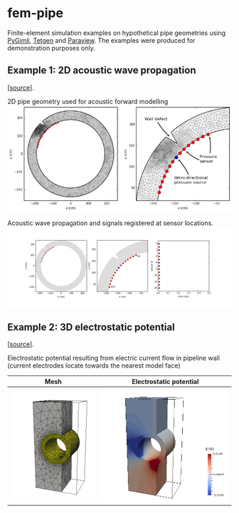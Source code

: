 # fem-pipe
Finite-element simulation examples on hypothetical pipe geometries 
using [PyGimli](http://www.pygimli.org/), [Tetgen](http://wias-berlin.de/software/tetgen/) and [Paraview](http://www.paraview.org/). The examples were produced for demonstration purposes only.

## Example 1: 2D acoustic wave propagation
[[source](https://github.com/peberg/fem-pipe/blob/master/pipe_2D_acoustic.ipynb)].

2D pipe geometry used for acoustic forward modelling
![](figs/2d_mesh.png)

Acoustic wave propagation and signals registered at sensor locations.
![](figs/2d_div_p.gif)

## Example 2: 3D electrostatic potential
[[source](https://github.com/peberg/fem-pipe/blob/master/pipe_3D_electrostatic.ipynb)].

Electrostatic potential resulting from electric current flow in pipeline wall (current electrodes locate towards the nearest model face)

Mesh             |  Electrostatic potential
:-------------------------:|:-------------------------:
![](figs/3d_geom_raw_trunc.png)  |  ![](figs/3d_output_field_trunc.png)
